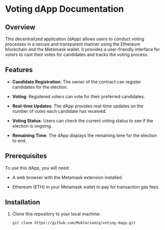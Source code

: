 # Voting dApp Documentation

## Overview

This decentralized application (dApp) allows users to conduct voting processes in a secure and transparent manner using the Ethereum blockchain and the Metamask wallet. It provides a user-friendly interface for voters to cast their votes for candidates and tracks the voting process.

## Features

- **Candidate Registration**: The owner of the contract can register candidates for the election.

- **Voting**: Registered voters can vote for their preferred candidates.

- **Real-time Updates**: The dApp provides real-time updates on the number of votes each candidate has received.

- **Voting Status**: Users can check the current voting status to see if the election is ongoing.

- **Remaining Time**: The dApp displays the remaining time for the election to end.

## Prerequisites

To use this dApp, you will need:

- A web browser with the Metamask extension installed.

- Ethereum (ETH) in your Metamask wallet to pay for transaction gas fees.

## Installation

1. Clone this repository to your local machine:

   ```bash
   git clone https://github.com/Muktarsadiq/voting-dapp.git
